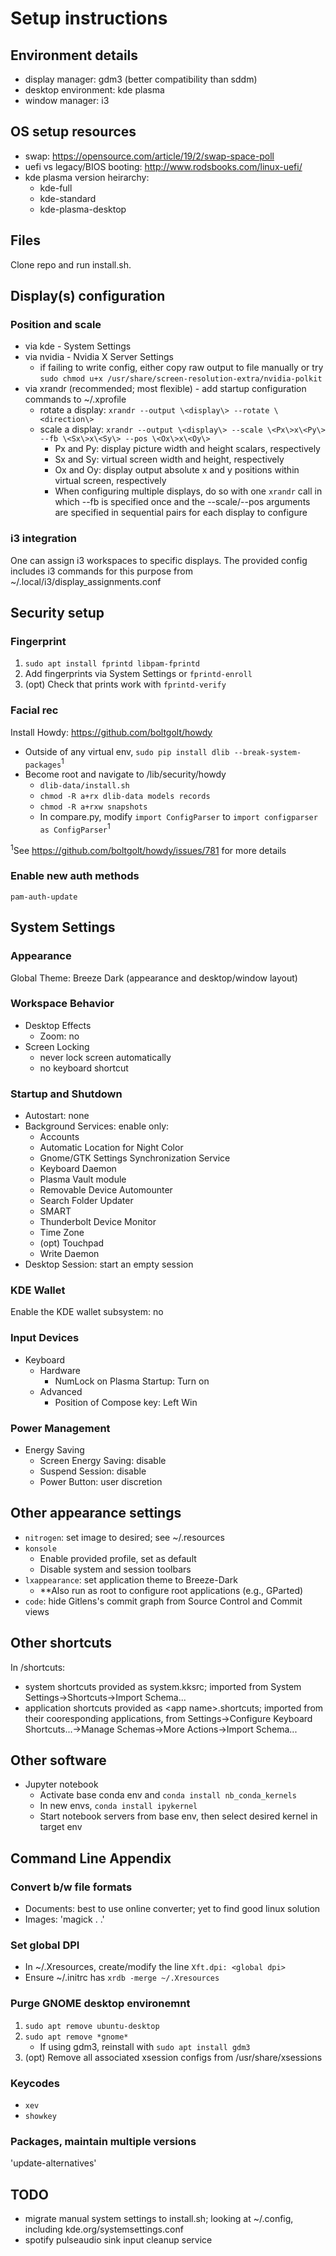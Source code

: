 # Setup instructions

## Environment details
- display manager: gdm3 (better compatibility than sddm)
- desktop environment: kde plasma
- window manager: i3

## OS setup resources
- swap: https://opensource.com/article/19/2/swap-space-poll
- uefi vs legacy/BIOS booting: http://www.rodsbooks.com/linux-uefi/
- kde plasma version heirarchy:
    - kde-full
    - kde-standard
    - kde-plasma-desktop

## Files
Clone repo and run install.sh.

## Display(s) configuration
### Position and scale
- via kde - System Settings
- via nvidia - Nvidia X Server Settings
    - if failing to write config, either copy raw output to file manually or
    try `sudo chmod u+x /usr/share/screen-resolution-extra/nvidia-polkit`
- via xrandr (recommended; most flexible) - add startup configuration commands to ~/.xprofile
    - rotate a display: `xrandr --output \<display\> --rotate \<direction\>`
    - scale a display: `xrandr --output \<display\> --scale \<Px\>x\<Py\> --fb \<Sx\>x\<Sy\> --pos \<Ox\>x\<Oy\>`
        - Px and Py: display picture width and height scalars, respectively
        - Sx and Sy: virtual screen width and height, respectively
        - Ox and Oy: display output absolute x and y positions within virtual screen, respectively  
        - When configuring multiple displays, do so with one `xrandr` call in which --fb is specified once and the --scale/--pos arguments are specified in sequential pairs for each display to configure
### i3 integration
One can assign i3 workspaces to specific displays. The provided config includes i3 commands for this purpose from ~/.local/i3/display_assignments.conf

## Security setup
### Fingerprint
1. `sudo apt install fprintd libpam-fprintd`
2. Add fingerprints via System Settings or `fprintd-enroll`
3. (opt) Check that prints work with `fprintd-verify`
### Facial rec
Install Howdy: https://github.com/boltgolt/howdy
- Outside of any virtual env, `sudo pip install dlib --break-system-packages`<sup>1</sup>
- Become root and navigate to /lib/security/howdy
    - `dlib-data/install.sh`
    - `chmod -R a+rx dlib-data models records`
    - `chmod -R a+rxw snapshots`
    - In compare.py, modify `import ConfigParser` to `import configparser as ConfigParser`<sup>1</sup><br>

<sup>1</sup>See https://github.com/boltgolt/howdy/issues/781 for more details
### Enable new auth methods
`pam-auth-update`

## System Settings
### Appearance
Global Theme: Breeze Dark (appearance and desktop/window layout)
### Workspace Behavior
- Desktop Effects
    - Zoom: no
- Screen Locking
    - never lock screen automatically
    - no keyboard shortcut
### Startup and Shutdown
- Autostart: none
- Background Services: enable only:
    - Accounts
    - Automatic Location for Night Color
    - Gnome/GTK Settings Synchronization Service
    - Keyboard Daemon
    - Plasma Vault module
    - Removable Device Automounter
    - Search Folder Updater
    - SMART
    - Thunderbolt Device Monitor
    - Time Zone
    - (opt) Touchpad
    - Write Daemon
- Desktop Session: start an empty session
### KDE Wallet
Enable the KDE wallet subsystem: no
### Input Devices
- Keyboard
    - Hardware
        - NumLock on Plasma Startup: Turn on
    - Advanced
        - Position of Compose key: Left Win
### Power Management
- Energy Saving
    - Screen Energy Saving: disable
    - Suspend Session: disable
    - Power Button: user discretion

## Other appearance settings
- `nitrogen`: set image to desired; see ~/.resources
- `konsole` 
    - Enable provided profile, set as default
    - Disable system and session toolbars
- `lxappearance`: set application theme to Breeze-Dark
    - **Also run as root to configure root applications (e.g., GParted)
- `code`: hide Gitlens's commit graph from Source Control and Commit views

## Other shortcuts
In /shortcuts:
- system shortcuts provided as system.kksrc; imported from System Settings->Shortcuts->Import Schema...
- application shortcuts provided as \<app name\>.shortcuts; imported from their cooresponding applications, from Settings->Configure Keyboard Shortcuts...->Manage Schemas->More Actions->Import Schema...

## Other software
- Jupyter notebook
    - Activate base conda env and `conda install nb_conda_kernels`
    - In new envs, `conda install ipykernel`
    - Start notebook servers from base env, then select desired kernel in target env

## Command Line Appendix
### Convert b/w file formats
- Documents: best to use online converter; yet to find good linux solution
- Images: 'magick <file>.<source format> <target name>.<target format>'
### Set global DPI
- In ~/.Xresources, create/modify the line `Xft.dpi: <global dpi>`
- Ensure ~/.initrc has `xrdb -merge ~/.Xresources`
### Purge GNOME desktop environemnt
1. `sudo apt remove ubuntu-desktop`
2. `sudo apt remove *gnome*`
    - If using gdm3, reinstall with `sudo apt install gdm3`
3. (opt) Remove all associated xsession configs from /usr/share/xsessions
### Keycodes
- `xev`
- `showkey`
### Packages, maintain multiple versions
'update-alternatives'

## TODO
- migrate manual system settings to install.sh; looking at ~/.config, including kde.org/systemsettings.conf
- spotify pulseaudio sink input cleanup service

